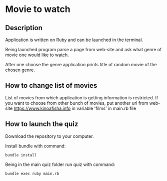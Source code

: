 # Movie to watch
## Description

Application is written on Ruby and can be launched in the terminal.

Being launched program parse a page from web-site and ask what genre of movie one would like to watch. 

After one choose the genre application prints title of random movie of the chosen genre.


## How to change list of movies

List of movies from which application is getting information is restricted. If you want to choose from other bunch of movies, put another url from web-site https://www.kinoafisha.info in variable 'films' in main.rb file


## How to launch the quiz
Download the repository to your computer.

Install bundle with command:

```
bundle install
```
Being in the main quiz folder run quiz with command:
```
bundle exec ruby main.rb
```